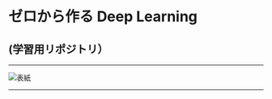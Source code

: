 # ゼロから作る Deep Learning
## (学習用リポジトリ）
---

![表紙](https://raw.githubusercontent.com/oreilly-japan/deep-learning-from-scratch/images/deep-learning-from-scratch.png)

---
